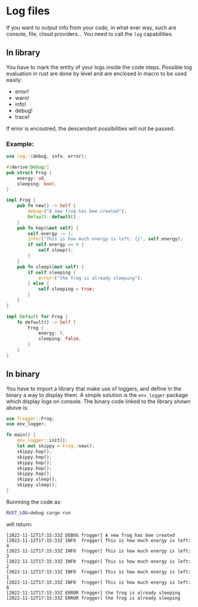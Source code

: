 # Log files 

If you want to output info from your code, in what ever way, such are console, file, cloud providers...
You need to call the ```log``` capabilities. 

## In library

You have to mark the entity of your logs inside the code steps.
Possible log evaluation in rust are done by level and are enclosed in macro to be used easily:
- error!
- warn!
- info!
- debug!
- trace!

If error is encoutred, the descendant possibilities will not be passed.

### Example:

```rust
use log::{debug, info, error};

#[derive(Debug)]
pub struct Frog {
    energy: u8,
    sleeping: bool,
}

impl Frog {
    pub fn new() -> Self {
        debug!("A new frog has bee created");
        Default::default()
    }
    pub fn hop(&mut self) {
        self.energy -= 1;
        info!("This is how much energy is left: {}", self.energy);
        if self.energy == 0 {
            self.sleep();
        }
    }
    pub fn sleep(&mut self) {
        if self.sleeping {
            error!("the frog is already sleeping");
        } else {
            self.sleeping = true;
        }
    }
}

impl Default for Frog {
    fn default() -> Self {
        Frog {
            energy: 5,
            sleeping: false,
        }
    }
}
```

## In binary

You have to import a library that make use of loggers, and define in the binary a way to display them.
A simple solution is the ```env_logger``` package which display logs on console. The binary code linked to the library shown above is:
```rust
use frogger::Frog;
use env_logger;

fn main() {
    env_logger::init();
    let mut skippy = Frog::new();
    skippy.hop();
    skippy.hop();
    skippy.hop();
    skippy.hop();
    skippy.hop();
    skippy.sleep();
    skippy.sleep();
}
```
 

Runnning the code as:

```sh
RUST_LOG=debug cargo run
```

will return:
```console
[2022-11-12T17:15:33Z DEBUG frogger] A new frog has bee created
[2022-11-12T17:15:33Z INFO  frogger] This is how much energy is left: 4
[2022-11-12T17:15:33Z INFO  frogger] This is how much energy is left: 3
[2022-11-12T17:15:33Z INFO  frogger] This is how much energy is left: 2
[2022-11-12T17:15:33Z INFO  frogger] This is how much energy is left: 1
[2022-11-12T17:15:33Z INFO  frogger] This is how much energy is left: 0
[2022-11-12T17:15:33Z ERROR frogger] the frog is already sleeping
[2022-11-12T17:15:33Z ERROR frogger] the frog is already sleeping
```
